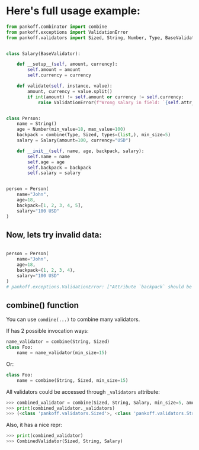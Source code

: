 # Here's full usage example:
```python
from pankoff.combinator import combine
from pankoff.exceptions import ValidationError
from pankoff.validators import Sized, String, Number, Type, BaseValidator


class Salary(BaseValidator):

    def __setup__(self, amount, currency):
        self.amount = amount
        self.currency = currency

    def validate(self, instance, value):
        amount, currency = value.split()
        if int(amount) != self.amount or currency != self.currency:
            raise ValidationError(f"Wrong salary in field: `{self.attr_name}`")


class Person:
    name = String()
    age = Number(min_value=18, max_value=100)
    backpack = combine(Type, Sized, types=(list,), min_size=5)
    salary = Salary(amount=100, currency="USD")

    def __init__(self, name, age, backpack, salary):
        self.name = name
        self.age = age
        self.backpack = backpack
        self.salary = salary


person = Person(
    name="John",
    age=18,
    backpack=[1, 2, 3, 4, 5],
    salary="100 USD"
)
```
## Now, lets try invalid data:
```python

person = Person(
    name="John",
    age=18,
    backpack=(1, 2, 3, 4),
    salary="100 USD"
)
# pankoff.exceptions.ValidationError: ["Attribute `backpack` should be an instance of `(<class 'list'>,)`", 'Attribute `backpack` length should be >= 5']
```
## combine() function
You can use `comdine(...)` to combine many validators.

If has 2 possible invocation ways:
```python
name_validator = combine(String, Sized)
class Foo:
    name = name_validator(min_size=15)
```
Or:
```python
class Foo:
    name = combine(String, Sized, min_size=15)
```
All validators could be accessed through `_validators` attribute:
```python
>>> combined_validator = combine(Sized, String, Salary, min_size=5, amount=100, currency="USD")
>>> print(combined_validator._validators)
>>> (<class 'pankoff.validators.Sized'>, <class 'pankoff.validators.String'>, <class '__main__.Salary'>)
```
Also, it has a nice repr:
```python
>>> print(combined_validator)
>>> CombinedValidator(Sized, String, Salary)
```